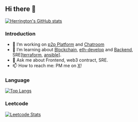 ## Hi there 👋

[![Herrington's GitHub stats](https://github-readme-stats.vercel.app/api?username=plh97)](https://github.com/plh97/plh97)

### Introduction
- 🔭 I’m working on [p2p Platform](https://www.okx.com/cn/p2p-markets/cny/buy-usdt) and [Chatroom](https://github.com/plh97/chatroom)
- 🌱 I’m learning about [Blockchain](https://roadmap.sh/blockchain), [eth-develop](https://www.udemy.com/course/ethereum-and-solidity-the-complete-developers-guide/) and [Backend](https://roadmap.sh/backend), SRE[[terraform](https://terraform.io/), [ansible](https://www.ansible.com/)].
- 💬 Ask me about Frontend, web3 contract, SRE.
- 📫 How to reach me: PM me on [X](https://twitter.com/plh_097)!


### Language

[![Top Langs](https://github-readme-stats.vercel.app/api/top-langs/?username=plh97&layout=compact)](https://github.com/plh97)


### Leetcode

[![Leetcode Stats](https://leetcard.jacoblin.cool/plh2)](https://leetcode.com/plh2)
